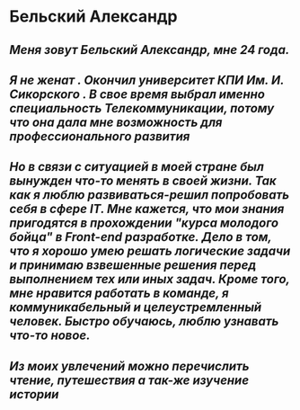 # **Бельский Александр**
## *Меня зовут Бельский Александр, мне 24 года.*
## *Я не женат . Окончил университет **КПИ Им. И. Сикорского** . В свое время выбрал именно специальность Телекоммуникации, потому что она дала мне возможность для профессионального развития*
## *Но в связи с ситуацией в моей стране был вынужден что-то менять в своей жизни. Так как я люблю развиваться-решил попробовать себя в сфере IT. Мне кажется, что мои знания пригодятся в прохождении "курса молодого бойца" в **Front-end разработке**. Дело в том, что я хорошо умею решать логические задачи и принимаю взвешенные решения перед выполнением тех или иных задач. Кроме того, мне нравится работать в команде, я коммуникабельный и целеустремленный человек. Быстро обучаюсь, люблю узнавать что-то новое.* 
## *Из моих увлечений можно перечислить чтение, путешествия а так-же изучение истории*
